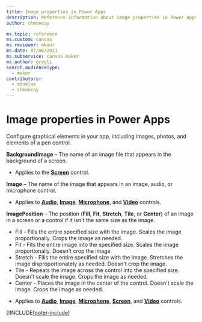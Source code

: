 ```yaml
---
title: Image properties in Power Apps
description: Reference information about image properties in Power Apps.
author: chmoncay

ms.topic: reference
ms.custom: canvas
ms.reviewer: mkaur
ms.date: 07/06/2021
ms.subservice: canvas-maker
ms.author: gregli
search.audienceType: 
  - maker
contributors:
  - mduelae
  - chmoncay
---
```


# Image properties in Power Apps
Configure graphical elements in your app, including images, photos, and elements of a pen control.

**BackgroundImage** – The name of an image file that appears in the background of a screen.

* Applies to the **[Screen](control-screen.md)** control.

**Image** – The name of the image that appears in an image, audio, or microphone control.

* Applies to **[Audio](control-audio-video.md)**, **[Image](control-image.md)**, **[Microphone](control-microphone.md)**, and **[Video](control-audio-video.md)** controls.

**ImagePosition** – The position (**Fill**, **Fit**, **Stretch**, **Tile**, or **Center**) of an image in a screen or a control if it isn't the same size as the image.
- Fill - Fills the entire specified size with the image. Scales the image proportionally. Crops the image as needed.
- Fit - Fits the entire image into the specified size. Scales the image proportionally. Doesn't crop the image.
- Stretch - Fills the entire specified size with the image. Stretches the image disproportionately as needed. Doesn't crop the image.
- Tile - Repeats the image across the control into the specified size.  Doesn't scale the image. Crops the image as needed.
- Center - Places the image in the center of the control. Doesn't scale the image. Crops the image as needed.

* Applies to **[Audio](control-audio-video.md)**, **[Image](control-image.md)**, **[Microphone](control-microphone.md)**, **[Screen](control-screen.md)**, and **[Video](control-audio-video.md)** controls.



[!INCLUDE[footer-include](../../../includes/footer-banner.md)]
